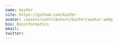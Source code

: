 ```yaml
---
name: biofer
site: https://github.com/biofer
avatar: /assets/contributors/biofer/avatar.webp
bio: Bioinformatics
email:
twitter:
---
```

